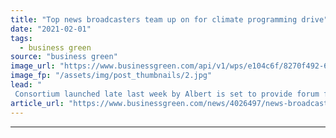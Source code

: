 ```yaml
---
title: "Top news broadcasters team up on for climate programming drive"
date: "2021-02-01"
tags: 
  - business green
source: "business green"
image_url: "https://www.businessgreen.com/api/v1/wps/e104c6f/8270f492-61b3-497a-968b-92eefcee6dc8/6/couple-watching-tv-2020-1-185x114.jpg"
image_fp: "/assets/img/post_thumbnails/2.jpg"
lead: "
 Consortium launched late last week by Albert is set to provide forum for UK's leading broadcasters to share best practice on decarbonisation and climate-related content ..."
article_url: "https://www.businessgreen.com/news/4026497/news-broadcasters-team-climate-programming-drive"
---
```


---
